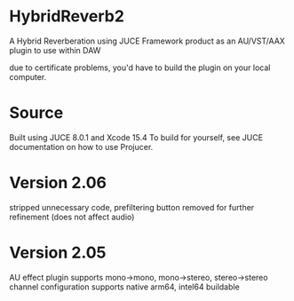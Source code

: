 # HybridReverb2
A Hybrid Reverberation using JUCE Framework
product as an AU/VST/AAX plugin to use within DAW

due to certificate problems, you'd have to build the plugin on your local computer. 



# Source
Built using JUCE 8.0.1 and Xcode 15.4
To build for yourself, see JUCE documentation on how to use Projucer. 




# Version 2.06
stripped unnecessary code, prefiltering button removed for further refinement (does not affect audio)


# Version 2.05
AU effect plugin
supports mono->mono, mono->stereo, stereo->stereo channel configuration
supports native arm64, intel64 buildable
